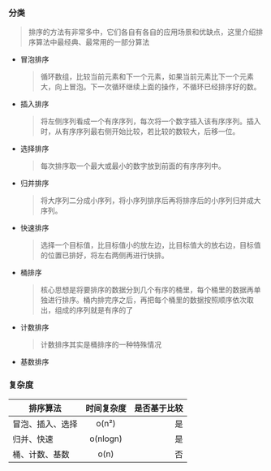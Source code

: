 ### 分类

> 排序的方法有非常多中，它们各自有各自的应用场景和优缺点，这里介绍排序算法中最经典、最常用的一部分算法

- 冒泡排序
  > 循环数组，比较当前元素和下一个元素，如果当前元素比下一个元素大，向上冒泡。下一次循环继续上面的操作，不循环已经排序好的数。
- 插入排序
  > 将左侧序列看成一个有序序列，每次将一个数字插入该有序序列。插入时，从有序序列最右侧开始比较，若比较的数较大，后移一位。
- 选择排序
  > 每次排序取一个最大或最小的数字放到前面的有序序列中。
- 归并排序
  > 将大序列二分成小序列，将小序列排序后再将排序后的小序列归并成大序列。
- 快速排序
  > 选择一个目标值，比目标值小的放左边，比目标值大的放右边，目标值的位置已排好，将左右两侧再进行快排。
- 桶排序
  > 核心思想是将要排序的数据分到几个有序的桶里，每个桶里的数据再单独进行排序。桶内排完序之后，再把每个桶里的数据按照顺序依次取出，组成的序列就是有序的了
- 计数排序
  > 计数排序其实是桶排序的一种特殊情况
- 基数排序

### 复杂度

| 排序算法         | 时间复杂度 | 是否基于比较 |
| ---------------- | :--------: | -----------: |
| 冒泡、插入、选择 |   o(n²)    |           是 |
| 归并、快速       |  o(nlogn)  |           是 |
| 桶、计数、基数   |    o(n)    |           否 |
